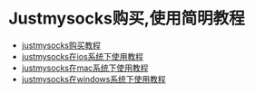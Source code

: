# Justmysocks购买,使用简明教程 #

- [justmysocks购买教程](http://justmysocks.github.io/buy_tutorial.html "justmysocks购买教程")
- [justmysocks在ios系统下使用教程](http://justmysocks.github.io/justmysocks_ios.html "justmysocks在ios系统下使用教程")
- [justmysocks在mac系统下使用教程](http://justmysocks.github.io/justmysocks_mac.html "justmysocks在mac系统下使用教程")
- [justmysocks在windows系统下使用教程](http://justmysocks.github.io/justmysocks_windows.html "justmysocks在windows系统下使用教程")


